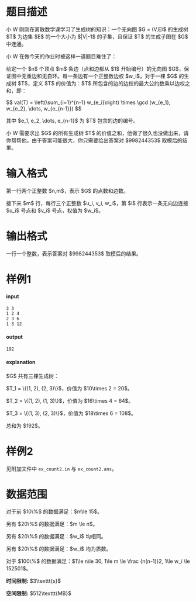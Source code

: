 # 题目描述

<p>小 W 刚刚在离散数学课学习了生成树的知识：一个无向图 $G = (V,E)$ 的生成树 $T$ 为边集 $E$ 的一个大小为 $|V|-1$ 的子集，且保证 $T$ 的生成子图在 $G$ 中连通。</p>
<p>小 W 在做今天的作业时被这样一道题目难住了：</p>
<p>给定一个 $n$ 个顶点 $m$ 条边（点和边都从 $1$ 开始编号）的无向图 $G$，保证图中无重边和无自环。每一条边有一个正整数边权 $w_i$，对于一棵 $G$ 的生成树 $T$，定义 $T$ 的价值为：$T$ 所包含的边的边权的最大公约数乘以边权之和，即：</p>
<p>$$
val(T) = \left(\sum_{i=1}^{n-1} w_{e_i}\right) \times \gcd (w_{e_1}, w_{e_2}, \dots, w_{e_{n-1}})
$$</p>
<p>其中 $e_1, e_2, \dots, e_{n-1}$ 为 $T$ 包含的边的编号。</p>
<p>小 W 需要求出 $G$ 的所有生成树 $T$ 的价值之和，他做了很久也没做出来，请你帮帮他。由于答案可能很大，你只需要给出答案对 $998244353$ 取模后的结果。</p>

# 输入格式


<p>第一行两个正整数 $n,m$，表示 $G$ 的点数和边数。</p>
<p>接下来 $m$ 行，每行三个正整数 $u_i, v_i, w_i$，第 $i$ 行表示一条无向边连接 $u_i$ 号点和 $v_i$ 号点，权值为 $w_i$。</p>

# 输出格式


<p>一行一个整数，表示答案对 $998244353$ 取模后的结果。</p>

# 样例1


<h4>input</h4>
<pre><code class="sh_plain">3 3
1 2 4
2 3 6
1 3 12</code></pre>
<h4>output</h4>
<pre><code class="sh_plain">192</code></pre>
<h4>explanation</h4>
<p>$G$ 共有三棵生成树：</p>
<p>$T_1 = \{(1, 2), (2, 3)\}$，价值为 $10\times 2 = 20$。</p>
<p>$T_2 = \{(1, 2), (1, 3)\}$，价值为 $16\times 4 = 64$。</p>
<p>$T_3 = \{(1, 3), (2, 3)\}$，价值为 $18\times 6 = 108$。</p>
<p>总和为 $192$。</p>

# 样例2


<p>见附加文件中 <code>ex_count2.in</code> 与 <code>ex_count2.ans</code>。</p>

# 数据范围


<p>对于前 $10\%$ 的数据满足：$m\le 15$。</p>
<p>另有 $20\%$ 的数据满足：$m \le n$。</p>
<p>另有 $20\%$ 的数据满足：$w_i$ 均相同。</p>
<p>另有 $20\%$ 的数据满足：$w_i$ 均为质数。</p>
<p>对于 $100\%$ 的数据满足：$1\le n\le 30, 1\le m \le \frac {n(n-1)}2, 1\le w_i \le 152501$。</p>
<p><strong>时间限制:</strong> $3\texttt{s}$</p>
<p><strong>空间限制:</strong> $512\texttt{MB}$</p>
